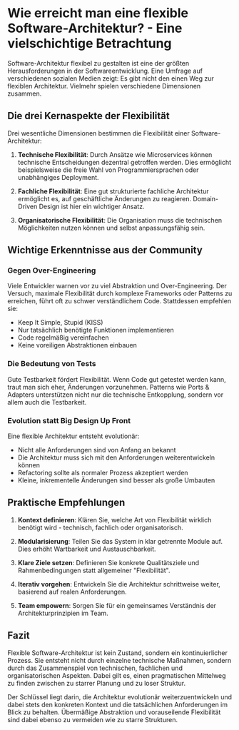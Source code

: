 # Wie erreicht man eine flexible Software-Architektur? - Eine vielschichtige Betrachtung

Software-Architektur flexibel zu gestalten ist eine der größten Herausforderungen in der Softwareentwicklung. Eine Umfrage auf verschiedenen sozialen Medien zeigt: Es gibt nicht den einen Weg zur flexiblen Architektur. Vielmehr spielen verschiedene Dimensionen zusammen.

## Die drei Kernaspekte der Flexibilität

Drei wesentliche Dimensionen bestimmen die Flexibilität einer Software-Architektur:

1. **Technische Flexibilität**: Durch Ansätze wie Microservices können technische Entscheidungen dezentral getroffen werden. Dies ermöglicht beispielsweise die freie Wahl von Programmiersprachen oder unabhängiges Deployment.

2. **Fachliche Flexibilität**: Eine gut strukturierte fachliche Architektur ermöglicht es, auf geschäftliche Änderungen zu reagieren. Domain-Driven Design ist hier ein wichtiger Ansatz.

3. **Organisatorische Flexibilität**: Die Organisation muss die technischen Möglichkeiten nutzen können und selbst anpassungsfähig sein.

## Wichtige Erkenntnisse aus der Community

### Gegen Over-Engineering

Viele Entwickler warnen vor zu viel Abstraktion und Over-Engineering. Der Versuch, maximale Flexibilität durch komplexe Frameworks oder Patterns zu erreichen, führt oft zu schwer verständlichem Code. Stattdessen empfehlen sie:

- Keep It Simple, Stupid (KISS)
- Nur tatsächlich benötigte Funktionen implementieren
- Code regelmäßig vereinfachen
- Keine voreiligen Abstraktionen einbauen

### Die Bedeutung von Tests

Gute Testbarkeit fördert Flexibilität. Wenn Code gut getestet werden kann, traut man sich eher, Änderungen vorzunehmen. Patterns wie Ports & Adapters unterstützen nicht nur die technische Entkopplung, sondern vor allem auch die Testbarkeit.

### Evolution statt Big Design Up Front

Eine flexible Architektur entsteht evolutionär:

- Nicht alle Anforderungen sind von Anfang an bekannt
- Die Architektur muss sich mit den Anforderungen weiterentwickeln können
- Refactoring sollte als normaler Prozess akzeptiert werden
- Kleine, inkrementelle Änderungen sind besser als große Umbauten

## Praktische Empfehlungen

1. **Kontext definieren**: Klären Sie, welche Art von Flexibilität wirklich benötigt wird - technisch, fachlich oder organisatorisch.

2. **Modularisierung**: Teilen Sie das System in klar getrennte Module auf. Dies erhöht Wartbarkeit und Austauschbarkeit.

3. **Klare Ziele setzen**: Definieren Sie konkrete Qualitätsziele und Rahmenbedingungen statt allgemeiner "Flexibilität".

4. **Iterativ vorgehen**: Entwickeln Sie die Architektur schrittweise weiter, basierend auf realen Anforderungen.

5. **Team empowern**: Sorgen Sie für ein gemeinsames Verständnis der Architekturprinzipien im Team.

## Fazit

Flexible Software-Architektur ist kein Zustand, sondern ein kontinuierlicher Prozess. Sie entsteht nicht durch einzelne technische Maßnahmen, sondern durch das Zusammenspiel von technischen, fachlichen und organisatorischen Aspekten. Dabei gilt es, einen pragmatischen Mittelweg zu finden zwischen zu starrer Planung und zu loser Struktur.

Der Schlüssel liegt darin, die Architektur evolutionär weiterzuentwickeln und dabei stets den konkreten Kontext und die tatsächlichen Anforderungen im Blick zu behalten. Übermäßige Abstraktion und vorauseilende Flexibilität sind dabei ebenso zu vermeiden wie zu starre Strukturen.